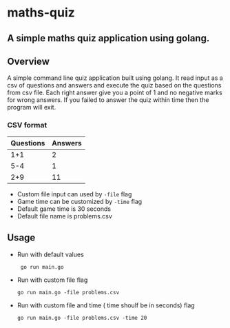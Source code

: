 # maths-quiz
A simple maths quiz application using golang.
---
## Overview

A simple command line quiz application built using golang. It read input as a csv of questions and answers and execute the quiz based on the questions from csv file. Each right answer give you a point of 1 and no negative marks for wrong answers. If you failed to answer the quiz within time then the program will exit.

### CSV format

|   Questions	|   Answers	|	
|---	|---	|
|   1+1	|   2	|
|   5-4	|   1	|
|   2+9	|   11	|

- Custom file input can used by ```-file``` flag
- Game time can be customized by ```-time```
flag
- Default game time is 30 seconds
- Default file name is problems.csv
## Usage

* Run with default values

    ``` go run main.go```
* Run with custom file flag 

    ``` go run main.go -file problems.csv ```
* Run with custom file and time ( time shoulf be in seconds) flag

    ``` go run main.go -file problems.csv -time 20 ```
